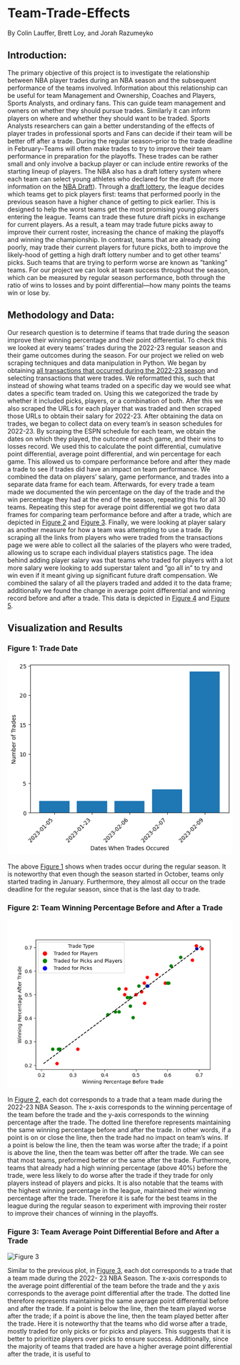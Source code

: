 # Team-Trade-Effects
By Colin Lauffer, Brett Loy, and Jorah Razumeyko 

## Introduction:

The primary objective of this project is to investigate the relationship between NBA player trades during an NBA season and the subsequent performance of the teams involved. Information about this relationship can be useful for team Management and Ownership, Coaches and Players, Sports Analysts, and ordinary fans. This can guide team management and owners on whether they should pursue trades. Similarly it can inform players on where and whether they should want to be traded. Sports Analysts researchers can gain a better understanding of the effects of player trades in professional sports and Fans can decide if their team will be better off after a trade.
During the regular season–prior to the trade deadline in February–Teams will often make trades to try to improve their team performance in preparation for the playoffs. These trades can be rather small and only involve a backup player or can include entire reworks of the starting lineup of players. The NBA also has a draft lottery system where each team can select young athletes who declared for the draft (for more information on the [NBA Draft](https://en.wikipedia.org/wiki/NBA_draft)). Through a [draft lottery](https://www.nba.com/news/nba-draft-lottery-explainer), the league decides which teams get to pick players first: teams that performed poorly in the previous season have a higher chance of getting to pick earlier. This is designed to help the worst teams get the most promising young players entering the league. Teams can trade these future draft picks in exchange for current players. As a result, a team may trade future picks away to improve their current roster, increasing the chance of making the playoffs and winning the championship. In contrast, teams that are already doing poorly, may trade their current players for future picks, both to improve the likely-hood of getting a high draft lottery number and to get other teams’ picks.
Such teams that are trying to perform worse are known as ”tanking” teams.
For our project we can look at team success throughout the season, which can be measured by regular season performance, both through the ratio of wins to losses and by point differential—how many points the teams win or lose by.

## Methodology and Data:
Our research question is to determine if teams that trade during the season improve their winning percentage and their point differential. To check this we looked at every teams’ trades during the 2022-23 regular season and their game outcomes during the season.
For our project we relied on web scraping techniques and data manipulation in Python. We began by obtaining [all transactions that occurred during the 2022-23 season](https://www.basketball-reference.com/leagues/NBA_2023_transactions.html) and selecting transactions that were trades. We reformatted this, such that instead of showing what teams traded on a specific day we would see what dates a specific team traded on. Using this we categorized the trade by whether it included picks, players, or a combination of both. After this we also scraped the URLs for each player that was traded and then scraped those URLs to obtain their salary for 2022-23.
After obtaining the data on trades, we began to collect data on every team’s in season schedules for 2022-23. By scraping the ESPN schedule for each team, we obtain the dates on which they played, the outcome of each game, and their wins to losses record. We used this to calculate the point differential, cumulative point differential, average point differential, and win percentage for each game. This allowed us to compare performance before and after they made a trade to see if trades did have an impact on team performance. We combined the data on players’ salary, game performance, and trades into a separate data frame for each team. Afterwards, for every trade a team made we documented the win percentage on the day of the trade and the win percentage they had at the end of the season, repeating this for all 30 teams. Repeating this step for average point differential we got two data frames for comparing team performance before and after a trade, which are depicted in [Figure 2](#figure-2) and [Figure 3](#figure-3).
Finally, we were looking at player salary as another measure for how a team was attempting to use a trade. By scraping all the links from players who were traded from the transactions page we were able to collect all the salaries of the players who were traded, allowing us to scrape each individual players statistics page. The idea behind adding player salary was that teams who traded for players with a lot more salary were looking to add superstar talent and ”go all in” to try and win even if it meant giving up significant future draft compensation. We combined the salary of all the players traded and added it to the data frame; additionally we found the change in average point differential and winning record before and after a trade. This data is
depicted in [Figure 4](#figure-4) and [Figure 5](#figure-5).

## Visualization and Results

### <a name="figure-1"></a>Figure 1: Trade Date
![Figure 1](Trade_Dates.png)

The above [Figure 1](Trade_Dates.png) shows when trades occur during the regular season. It is noteworthy that even though the season started in October, teams only started trading in January. Furthermore, they almost all occur on the trade deadline for the regular season, since that is the last day to trade.

### <a name="figure-2"></a>Figure 2: Team Winning Percentage Before and After a Trade
![Figure 2](Win_Perc.png)

In [Figure 2](#figure-2), each dot corresponds to a trade that a team made during the 2022-23 NBA Season. The x-axis corresponds to the winning percentage of the team before the trade and the y-axis corresponds to the winning percentage after the trade. The dotted line therefore represents maintaining the same winning percentage before and after the trade. In other words, if a point is on or close the line, then the trade had no impact on team’s wins. If a point is below the line, then the team was worse after the trade; if a point is above the line, then the team was better off after the trade. We can see that most teams, preformed better or the same after the trade. Furthermore, teams that already had a high winning percentage (above 40%) before the trade, were less likely to do worse after the trade if they trade for only players instead of players and picks. It is also notable that the teams with the highest winning percentage in the league, maintained their winning percentage after the trade. Therefore it is safe for the best teams in the league during the regular season to experiment with improving their roster to improve their chances of winning in the playoffs.

### <a name="figure-3"></a>Figure 3:  Team Average Point Differential Before and After a Trade
![Figure 3](Point_Diffc.png)

Similar to the previous plot, in [Figure 3](#figure-3), each dot corresponds to a trade that a team made during the 2022- 23 NBA Season. The x-axis corresponds to the average point differential of the team before the trade and the y axis corresponds to the average point differential after the trade. The dotted line therefore represents maintaining the same average point differential before and after the trade. If a point is below the line, then the team played worse after the trade; if a point is above the line, then the team played better after the trade. Here it is noteworthy that the teams who did worse after a trade, mostly traded for only picks or for picks and players. This suggests that it is better to prioritize players over picks to ensure success. Additionally, since the majority of teams that traded are have a higher average point differential after the trade, it is useful to


